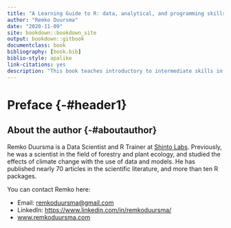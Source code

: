 ```yaml
--- 
title: "A Learning Guide to R: data, analytical, and programming skills."
author: "Remko Duursma"
date: "2020-11-09"
site: bookdown::bookdown_site
output: bookdown::gitbook
documentclass: book
bibliography: [book.bib]
biblio-style: apalike
link-citations: yes
description: "This book teaches introductory to intermediate skills in R."
---
```






# Preface {-#header1}

## About the author {-#aboutauthor}

Remko Duursma is a Data Scientist and R Trainer at [Shinto Labs](http://www.shintolabs.nl). Previously, he was a scientist in the field of forestry and plant ecology, and studied the effects of climate change with the use of data and models. He has published nearly 70 articles in the scientific literature, and more than ten R packages. 

You can contact Remko here:

- Email: remkoduursma@gmail.com
- LinkedIn: https://www.linkedin.com/in/remkoduursma/
- www.remkoduursma.com











